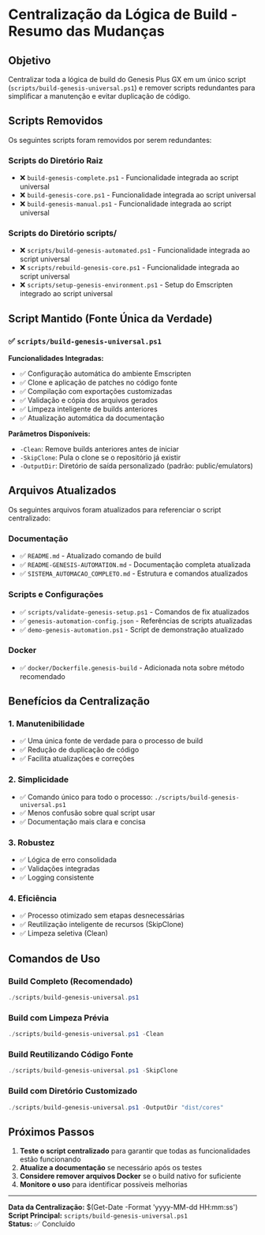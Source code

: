# Centralização da Lógica de Build - Resumo das Mudanças

## Objetivo
Centralizar toda a lógica de build do Genesis Plus GX em um único script (`scripts/build-genesis-universal.ps1`) e remover scripts redundantes para simplificar a manutenção e evitar duplicação de código.

## Scripts Removidos

Os seguintes scripts foram removidos por serem redundantes:

### Scripts do Diretório Raiz
- ❌ `build-genesis-complete.ps1` - Funcionalidade integrada ao script universal
- ❌ `build-genesis-core.ps1` - Funcionalidade integrada ao script universal  
- ❌ `build-genesis-manual.ps1` - Funcionalidade integrada ao script universal

### Scripts do Diretório scripts/
- ❌ `scripts/build-genesis-automated.ps1` - Funcionalidade integrada ao script universal
- ❌ `scripts/rebuild-genesis-core.ps1` - Funcionalidade integrada ao script universal
- ❌ `scripts/setup-genesis-environment.ps1` - Setup do Emscripten integrado ao script universal

## Script Mantido (Fonte Única da Verdade)

### ✅ `scripts/build-genesis-universal.ps1`

**Funcionalidades Integradas:**
- ✅ Configuração automática do ambiente Emscripten
- ✅ Clone e aplicação de patches no código fonte
- ✅ Compilação com exportações customizadas
- ✅ Validação e cópia dos arquivos gerados
- ✅ Limpeza inteligente de builds anteriores
- ✅ Atualização automática da documentação

**Parâmetros Disponíveis:**
- `-Clean`: Remove builds anteriores antes de iniciar
- `-SkipClone`: Pula o clone se o repositório já existir
- `-OutputDir`: Diretório de saída personalizado (padrão: public/emulators)

## Arquivos Atualizados

Os seguintes arquivos foram atualizados para referenciar o script centralizado:

### Documentação
- ✅ `README.md` - Atualizado comando de build
- ✅ `README-GENESIS-AUTOMATION.md` - Documentação completa atualizada
- ✅ `SISTEMA_AUTOMACAO_COMPLETO.md` - Estrutura e comandos atualizados

### Scripts e Configurações
- ✅ `scripts/validate-genesis-setup.ps1` - Comandos de fix atualizados
- ✅ `genesis-automation-config.json` - Referências de scripts atualizadas
- ✅ `demo-genesis-automation.ps1` - Script de demonstração atualizado

### Docker
- ✅ `docker/Dockerfile.genesis-build` - Adicionada nota sobre método recomendado

## Benefícios da Centralização

### 1. **Manutenibilidade**
- ✅ Uma única fonte de verdade para o processo de build
- ✅ Redução de duplicação de código
- ✅ Facilita atualizações e correções

### 2. **Simplicidade**
- ✅ Comando único para todo o processo: `./scripts/build-genesis-universal.ps1`
- ✅ Menos confusão sobre qual script usar
- ✅ Documentação mais clara e concisa

### 3. **Robustez**
- ✅ Lógica de erro consolidada
- ✅ Validações integradas
- ✅ Logging consistente

### 4. **Eficiência**
- ✅ Processo otimizado sem etapas desnecessárias
- ✅ Reutilização inteligente de recursos (SkipClone)
- ✅ Limpeza seletiva (Clean)

## Comandos de Uso

### Build Completo (Recomendado)
```powershell
./scripts/build-genesis-universal.ps1
```

### Build com Limpeza Prévia
```powershell
./scripts/build-genesis-universal.ps1 -Clean
```

### Build Reutilizando Código Fonte
```powershell
./scripts/build-genesis-universal.ps1 -SkipClone
```

### Build com Diretório Customizado
```powershell
./scripts/build-genesis-universal.ps1 -OutputDir "dist/cores"
```

## Próximos Passos

1. **Teste o script centralizado** para garantir que todas as funcionalidades estão funcionando
2. **Atualize a documentação** se necessário após os testes
3. **Considere remover arquivos Docker** se o build nativo for suficiente
4. **Monitore o uso** para identificar possíveis melhorias

---

**Data da Centralização:** $(Get-Date -Format 'yyyy-MM-dd HH:mm:ss')  
**Script Principal:** `scripts/build-genesis-universal.ps1`  
**Status:** ✅ Concluído
